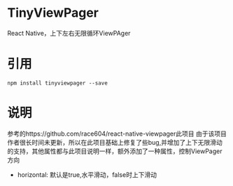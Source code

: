 # TinyViewPager
React Native，上下左右无限循环ViewPAger

# 引用
```
npm install tinyviewpager --save
```

# 说明

参考的https://github.com/race604/react-native-viewpager此项目
由于该项目作者很长时间未更新，所以在此项目基础上修复了些bug,并增加了上下无限滑动的支持，其他属性都与此项目说明一样，额外添加了一种属性，控制ViewPager方向

* horizontal: 默认是true,水平滑动，false时上下滑动

